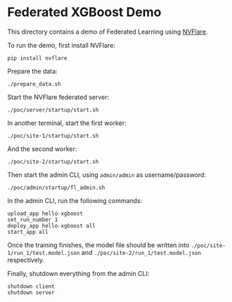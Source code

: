 # Federated XGBoost Demo

This directory contains a demo of Federated Learning using [NVFlare](https://nvidia.github.io/).

To run the demo, first install NVFlare:
```shell
pip install nvflare
```

Prepare the data:
```shell
./prepare_data.sh
```

Start the NVFlare federated server:
```shell
./poc/server/startup/start.sh
```

In another terminal, start the first worker:
```shell
./poc/site-1/startup/start.sh
```

And the second worker:
```shell
./poc/site-2/startup/start.sh
```

Then start the admin CLI, using `admin/admin` as username/password:
```shell
./poc/admin/startup/fl_admin.sh
```

In the admin CLI, run the following commands:
```shell
upload_app hello-xgboost
set_run_number 1
deploy_app hello-xgboost all
start_app all
```

Once the training finishes, the model file should be written into
`./poc/site-1/run_1/test.model.json` and `./poc/site-2/run_1/test.model.json`
respectively.

Finally, shutdown everything from the admin CLI:
```shell
shutdown client
shutdown server
```
